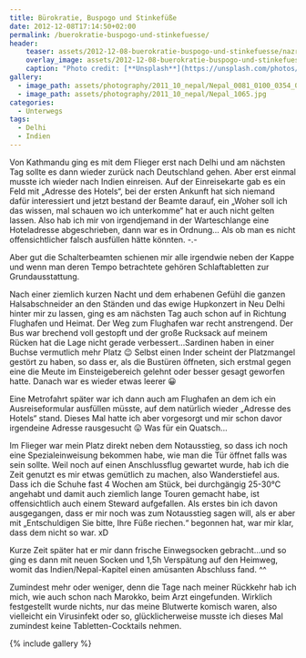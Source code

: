 ```yaml
---
title: Bürokratie, Buspogo und Stinkefüße
date: 2012-12-08T17:14:50+02:00
permalink: /buerokratie-buspogo-und-stinkefuesse/
header:
    teaser: assets/2012-12-08-buerokratie-buspogo-und-stinkefuesse/nazreen-banu-xTjrbT_4moA-unsplash.jpg
    overlay_image: assets/2012-12-08-buerokratie-buspogo-und-stinkefuesse/nazreen-banu-xTjrbT_4moA-unsplash.jpg
    caption: "Photo credit: [**Unsplash**](https://unsplash.com/photos/xTjrbT_4moA)"
gallery:
  - image_path: assets/photography/2011_10_nepal/Nepal_0081_0100_0354_0825_1037_1235.jpg
  - image_path: assets/photography/2011_10_nepal/Nepal_1065.jpg
categories:
  - Unterwegs
tags:
  - Delhi
  - Indien
---
```


Von Kathmandu ging es mit dem Flieger erst nach Delhi und am nächsten Tag sollte es dann wieder zurück nach Deutschland gehen. 
Aber erst einmal musste ich wieder nach Indien einreisen. Auf der Einreisekarte gab es ein Feld mit „Adresse des Hotels“, 
bei der ersten Ankunft hat sich niemand dafür interessiert und jetzt bestand der Beamte darauf, 
ein „Woher soll ich das wissen, mal schauen wo ich unterkomme“ hat er auch nicht gelten lassen. 
Also hab ich mir von irgendjemand in der Warteschlange eine Hoteladresse abgeschrieben, dann war es in Ordnung…
Als ob man es nicht offensichtlicher falsch ausfüllen hätte könnten. -.-  

Aber gut die Schalterbeamten schienen mir alle irgendwie neben der Kappe und wenn man deren Tempo betrachtete 
gehören Schlaftabletten zur Grundausstattung.  

Nach einer ziemlich kurzen Nacht und dem erhabenen Gefühl die ganzen Halsabschneider an den Ständen und das ewige 
Hupkonzert in Neu Delhi hinter mir zu lassen, ging es am nächsten Tag auch schon auf in Richtung Flughafen und Heimat. 
Der Weg zum Flughafen war recht anstrengend. Der Bus war brechend voll gestopft und der große Rucksack auf meinem 
Rücken hat die Lage nicht gerade verbessert…Sardinen haben in einer Buchse vermutlich mehr Platz 😉 
Selbst einen Inder scheint der Platzmangel gestört zu haben, so dass er, als die Bustüren öffneten, 
sich erstmal gegen eine die Meute im Einsteigebereich gelehnt oder besser gesagt geworfen hatte. 
Danach war es wieder etwas leerer 😀

Eine Metrofahrt später war ich dann auch am Flughafen an dem ich ein Ausreiseformular ausfüllen müsste, 
auf dem natürlich wieder „Adresse des Hotels“ stand. Dieses Mal hatte ich aber vorgesorgt und mir schon davor 
irgendeine Adresse rausgesucht 😛 Was für ein Quatsch…

Im Flieger war mein Platz direkt neben dem Notausstieg, so dass ich noch eine Spezialeinweisung bekommen habe, 
wie man die Tür öffnet falls was sein sollte. Weil noch auf einen Anschlussflug gewartet wurde, 
hab ich die Zeit genutzt es mir etwas gemütlich zu machen, also Wanderstiefel aus. 
Dass ich die Schuhe fast 4 Wochen am Stück, bei durchgängig 25-30°C angehabt und damit auch ziemlich lange Touren gemacht habe, 
ist offensichtlich auch einem Steward aufgefallen. Als erstes bin ich davon ausgegangen, 
dass er mir noch was zum Notausstieg sagen will, als er aber mit „Entschuldigen Sie bitte, Ihre Füße riechen.“ begonnen hat, 
war mir klar, dass dem nicht so war. xD

Kurze Zeit später hat er mir dann frische Einwegsocken gebracht…und so ging es dann mit neuen Socken und 1,5h Verspätung 
auf den Heimweg, womit das Indien/Nepal-Kapitel einen amüsanten Abschluss fand. ^^

Zumindest mehr oder weniger, denn die Tage nach meiner Rückkehr hab ich mich, wie auch schon nach Marokko, 
beim Arzt eingefunden. Wirklich festgestellt wurde nichts, nur das meine Blutwerte komisch waren, 
also vielleicht ein Virusinfekt oder so, glücklicherweise musste ich dieses Mal zumindest keine Tabletten-Cocktails nehmen.

{% include gallery %}